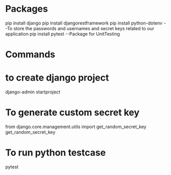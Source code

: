 # Packages

pip install django
pip install djangorestframework
pip install python-dotenv --To store the passwords and usernames and secret keys related to our application
pip install pytest --Package for UnitTesting

# Commands

# to create django project
django-admin startproject

# To generate custom secret key
from django.core.management.utils import get_random_secret_key
get_random_secret_key

# To run python testcase
pytest
